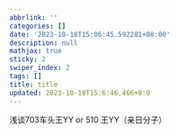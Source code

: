 ```yaml
---
abbrlink: ''
categories: []
date: '2023-10-18T15:06:45.592281+08:00'
description: null
mathjax: true
sticky: 2
swiper_index: 2
tags: []
title: title
updated: 2023-10-18T15:6:46.466+8:0
---
```

浅谈703车头王YY or 510 王YY（亲日分子）

